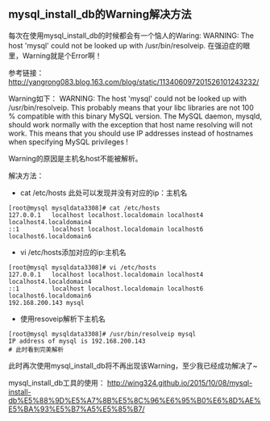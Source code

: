 ## mysql_install_db的Warning解决方法

每次在使用mysql_install_db的时候都会有一个恼人的Waring:
WARNING: The host 'mysql' could not be looked up with /usr/bin/resolveip.
在强迫症的眼里，Warning就是个Error啊！

参考链接：
http://yangrong083.blog.163.com/blog/static/113406097201526101243232/

Warning如下：
WARNING: The host 'mysql' could not be looked up with /usr/bin/resolveip.
This probably means that your libc libraries are not 100 % compatible
with this binary MySQL version. The MySQL daemon, mysqld, should work
normally with the exception that host name resolving will not work.
This means that you should use IP addresses instead of hostnames
when specifying MySQL privileges !

Warning的原因是主机名host不能被解析。  

解决方法：
- cat /etc/hosts
  此处可以发现并没有对应的ip：主机名
```
[root@mysql mysqldata3308]# cat /etc/hosts
127.0.0.1   localhost localhost.localdomain localhost4 localhost4.localdomain4
::1         localhost localhost.localdomain localhost6 localhost6.localdomain6
```
- vi /etc/hosts添加对应的ip:主机名
```
[root@mysql mysqldata3308]# vi /etc/hosts
127.0.0.1   localhost localhost.localdomain localhost4 localhost4.localdomain4
::1         localhost localhost.localdomain localhost6 localhost6.localdomain6
192.168.200.143 mysql
```
- 使用resoveip解析下主机名
```
[root@mysql mysqldata3308]# /usr/bin/resolveip mysql
IP address of mysql is 192.168.200.143
# 此时看到完美解析
```

此时再次使用mysql_install_db将不再出现该Warning，至少我已经成功解决了~  

mysql_install_db工具的使用：
http://wing324.github.io/2015/10/08/mysql-install-db%E5%88%9D%E5%A7%8B%E5%8C%96%E6%95%B0%E6%8D%AE%E5%BA%93%E5%B7%A5%E5%85%B7/
